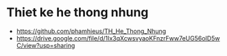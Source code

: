 # Thiet ke he thong nhung
- https://github.com/phamhieus/TH_He_Thong_Nhung
- https://drive.google.com/file/d/1Ix3qXcwsvyaoKFnzrFww7eUG56oID5wC/view?usp=sharing
